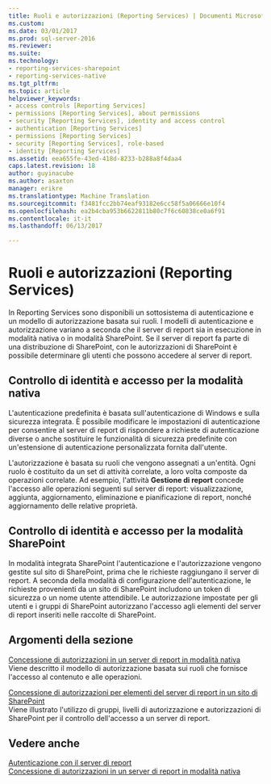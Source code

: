 ```yaml
---
title: Ruoli e autorizzazioni (Reporting Services) | Documenti Microsoft
ms.custom: 
ms.date: 03/01/2017
ms.prod: sql-server-2016
ms.reviewer: 
ms.suite: 
ms.technology:
- reporting-services-sharepoint
- reporting-services-native
ms.tgt_pltfrm: 
ms.topic: article
helpviewer_keywords:
- access controls [Reporting Services]
- permissions [Reporting Services], about permissions
- security [Reporting Services], identity and access control
- authentication [Reporting Services]
- permissions [Reporting Services]
- security [Reporting Services], role-based
- identity [Reporting Services]
ms.assetid: eea655fe-43ed-418d-8233-b288a8f4daa4
caps.latest.revision: 18
author: guyinacube
ms.author: asaxton
manager: erikre
ms.translationtype: Machine Translation
ms.sourcegitcommit: f3481fcc2bb74eaf93182e6cc58f5a06666e10f4
ms.openlocfilehash: ea2b4cba953b6622811b80c7f6c60838ce0a6f91
ms.contentlocale: it-it
ms.lasthandoff: 06/13/2017

---
```

# <a name="roles-and-permissions-reporting-services"></a>Ruoli e autorizzazioni (Reporting Services)
  In Reporting Services sono disponibili un sottosistema di autenticazione e un modello di autorizzazione basata sui ruoli. I modelli di autenticazione e autorizzazione variano a seconda che il server di report sia in esecuzione in modalità nativa o in modalità SharePoint. Se il server di report fa parte di una distribuzione di SharePoint, con le autorizzazioni di SharePoint è possibile determinare gli utenti che possono accedere al server di report.  
  
## <a name="identity-and-access-control-for-native-mode"></a>Controllo di identità e accesso per la modalità nativa  
 L'autenticazione predefinita è basata sull'autenticazione di Windows e sulla sicurezza integrata. È possibile modificare le impostazioni di autenticazione per consentire al server di report di rispondere a richieste di autenticazione diverse o anche sostituire le funzionalità di sicurezza predefinite con un'estensione di autenticazione personalizzata fornita dall'utente.  
  
 L'autorizzazione è basata su ruoli che vengono assegnati a un'entità. Ogni ruolo è costituito da un set di attività correlate, a loro volta composte da operazioni correlate. Ad esempio, l'attività **Gestione di report** concede l'accesso alle operazioni seguenti sul server di report: visualizzazione, aggiunta, aggiornamento, eliminazione e pianificazione di report, nonché aggiornamento delle relative proprietà.  
  
## <a name="identity-and-access-control-for-sharepoint-mode"></a>Controllo di identità e accesso per la modalità SharePoint  
 In modalità integrata SharePoint l'autenticazione e l'autorizzazione vengono gestite sul sito di SharePoint, prima che le richieste raggiungano il server di report. A seconda della modalità di configurazione dell'autenticazione, le richieste provenienti da un sito di SharePoint includono un token di sicurezza o un nome utente attendibile. Le autorizzazione impostate per gli utenti e i gruppi di SharePoint autorizzano l'accesso agli elementi del server di report inseriti nelle raccolte di SharePoint.  
  
## <a name="in-this-section"></a>Argomenti della sezione  
 [Concessione di autorizzazioni in un server di report in modalità nativa](../../reporting-services/security/granting-permissions-on-a-native-mode-report-server.md)  
 Viene descritto il modello di autorizzazione basata sui ruoli che fornisce l'accesso al contenuto e alle operazioni.  
  
 [Concessione di autorizzazioni per elementi del server di report in un sito di SharePoint](../../reporting-services/security/granting-permissions-on-report-server-items-on-a-sharepoint-site.md)  
 Viene illustrato l'utilizzo di gruppi, livelli di autorizzazione e autorizzazioni di SharePoint per il controllo dell'accesso a un server di report.  
  
## <a name="see-also"></a>Vedere anche  
 [Autenticazione con il server di report](../../reporting-services/security/authentication-with-the-report-server.md)   
 [Concessione di autorizzazioni in un server di report in modalità nativa](../../reporting-services/security/granting-permissions-on-a-native-mode-report-server.md)  
  
  
